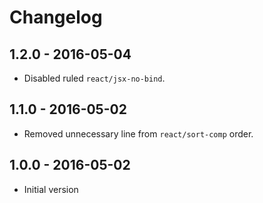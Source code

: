 # Changelog

## 1.2.0 - 2016-05-04
- Disabled ruled `react/jsx-no-bind`.

## 1.1.0 - 2016-05-02
- Removed unnecessary line from `react/sort-comp` order.

## 1.0.0 - 2016-05-02

- Initial version 
